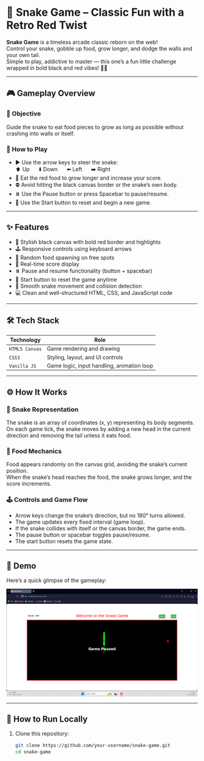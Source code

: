 # 🐍 Snake Game – Classic Fun with a Retro Red Twist

**Snake Game** is a timeless arcade classic reborn on the web!  
Control your snake, gobble up food, grow longer, and dodge the walls and your own tail.  
Simple to play, addictive to master — this one’s a fun little challenge wrapped in bold black and red vibes! 🔴🖤

---

## 🎮 Gameplay Overview

### 🎯 Objective  
Guide the snake to eat food pieces to grow as long as possible without crashing into walls or itself.

### 🐍 How to Play

- ▶️ Use the arrow keys to steer the snake:  
  ⬆️ Up &nbsp;&nbsp;&nbsp;&nbsp; ⬇️ Down &nbsp;&nbsp;&nbsp;&nbsp; ⬅️ Left &nbsp;&nbsp;&nbsp;&nbsp; ➡️ Right  
- 🍎 Eat the red food to grow longer and increase your score.  
- ⛔ Avoid hitting the black canvas border or the snake’s own body.  
- ⏸️ Use the Pause button or press Spacebar to pause/resume.  
- 🔄 Use the Start button to reset and begin a new game.

---

## ✨ Features

- 🖤 Stylish black canvas with bold red border and highlights  
- 🕹️ Responsive controls using keyboard arrows  
- 🍎 Random food spawning on free spots  
- 🔢 Real-time score display  
- ⏸️ Pause and resume functionality (button + spacebar)  
- 🚦 Start button to reset the game anytime  
- 👾 Smooth snake movement and collision detection  
- 💻 Clean and well-structured HTML, CSS, and JavaScript code

---

## 🛠️ Tech Stack

| Technology     | Role                                     |
|----------------|------------------------------------------|
| `HTML5 Canvas` | Game rendering and drawing                |
| `CSS3`         | Styling, layout, and UI controls          |
| `Vanilla JS`   | Game logic, input handling, animation loop|

---

## ⚙️ How It Works

### 🐍 Snake Representation  
The snake is an array of coordinates (x, y) representing its body segments.  
On each game tick, the snake moves by adding a new head in the current direction and removing the tail unless it eats food.

### 🍎 Food Mechanics  
Food appears randomly on the canvas grid, avoiding the snake’s current position.  
When the snake’s head reaches the food, the snake grows longer, and the score increments.

### 🕹️ Controls and Game Flow  
- Arrow keys change the snake’s direction, but no 180° turns allowed.  
- The game updates every fixed interval (game loop).  
- If the snake collides with itself or the canvas border, the game ends.  
- The pause button or spacebar toggles pause/resume.  
- The start button resets the game state.

---

## 📸 Demo

Here’s a quick glimpse of the gameplay:  

![Snake Game Screenshot](picture/demo.png)

---

## 🚀 How to Run Locally

1. Clone this repository:

   ```bash
   git clone https://github.com/your-username/snake-game.git
   cd snake-game
